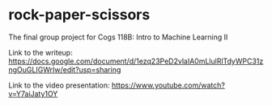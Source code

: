 # rock-paper-scissors
The final group project for Cogs 118B: Intro to Machine Learning II

Link to the writeup: https://docs.google.com/document/d/1ezq23PeD2vlaIA0mLlulRlTdyWPC31zngOuGLIGWrIw/edit?usp=sharing


Link to the video presentation: https://www.youtube.com/watch?v=Y7aiJaty1OY
